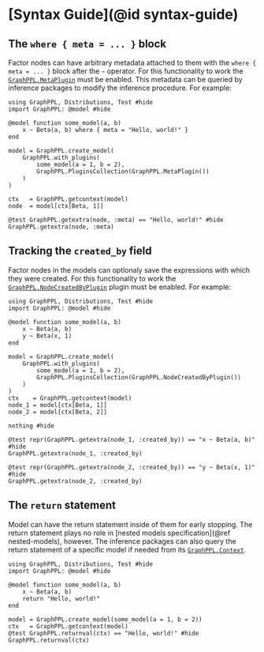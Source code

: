 # [Syntax Guide](@id syntax-guide)

## The `where { meta = ... }` block

Factor nodes can have arbitrary metadata attached to them with the `where { meta = ... }` block after the `~` operator. 
For this functionality to work the [`GraphPPL.MetaPlugin`](@ref) must be enabled.
This metadata can be queried by inference packages to modify the inference procedure.
For example:
```@example where_syntax
using GraphPPL, Distributions, Test #hide
import GraphPPL: @model #hide

@model function some_model(a, b)
    x ~ Beta(a, b) where { meta = "Hello, world!" }
end

model = GraphPPL.create_model(
    GraphPPL.with_plugins(
        some_model(a = 1, b = 2),
        GraphPPL.PluginsCollection(GraphPPL.MetaPlugin())
    )
)

ctx   = GraphPPL.getcontext(model)
node  = model[ctx[Beta, 1]]

@test GraphPPL.getextra(node, :meta) == "Hello, world!" #hide
GraphPPL.getextra(node, :meta)
```

## Tracking the `created_by` field

Factor nodes in the models can optionaly save the expressions with which they were created. For this functionality to 
work the [`GraphPPL.NodeCreatedByPlugin`](@ref) plugin must be enabled.
For example: 

```@example created_by_syntax
using GraphPPL, Distributions, Test #hide
import GraphPPL: @model #hide

@model function some_model(a, b)
    x ~ Beta(a, b)
    y ~ Beta(x, 1)
end

model = GraphPPL.create_model(
    GraphPPL.with_plugins(
        some_model(a = 1, b = 2),
        GraphPPL.PluginsCollection(GraphPPL.NodeCreatedByPlugin())
    )
)
ctx    = GraphPPL.getcontext(model)
node_1 = model[ctx[Beta, 1]]
node_2 = model[ctx[Beta, 2]]

nothing #hide
```

```@example created_by_syntax
@test repr(GraphPPL.getextra(node_1, :created_by)) == "x ~ Beta(a, b)" #hide
GraphPPL.getextra(node_1, :created_by)
```

```@example created_by_syntax
@test repr(GraphPPL.getextra(node_2, :created_by)) == "y ~ Beta(x, 1)" #hide
GraphPPL.getextra(node_2, :created_by)
```

## The `return` statement

Model can have the return statement inside of them for early stopping. 
The return statement plays no role in [nested models specification](@ref nested-models), however.
The inference packages can also query the return statement of a specific model if needed from its [`GraphPPL.Context`](@ref).

```@example return_syntax
using GraphPPL, Distributions, Test #hide
import GraphPPL: @model #hide

@model function some_model(a, b)
    x ~ Beta(a, b)
    return "Hello, world!"
end

model = GraphPPL.create_model(some_model(a = 1, b = 2))
ctx   = GraphPPL.getcontext(model)
@test GraphPPL.returnval(ctx) == "Hello, world!" #hide
GraphPPL.returnval(ctx)
```